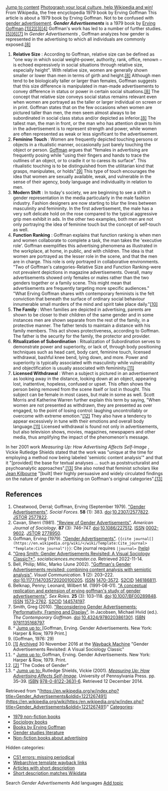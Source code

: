[Jump to content](https://en.wikipedia.org/wiki/<#bodyContent>)
[ Photograph your local culture, help Wikipedia and win! ](https://en.wikipedia.org/wiki/<https:/commons.wikimedia.org/wiki/Special:MyLanguage/Commons:Wiki_Loves_Folklore_2025>)
From Wikipedia, the free encyclopedia
1979 book by Erving Goffman
This article is about a 1979 book by Erving Goffman. Not to be confused with [gender advertisement](https://en.wikipedia.org/wiki/</wiki/Gender_advertisement> "Gender advertisement").
_**Gender Advertisements**_ is a 1979 book by [Erving Goffman](https://en.wikipedia.org/wiki/</wiki/Erving_Goffman> "Erving Goffman").[[1]](https://en.wikipedia.org/wiki/<#cite_note-1>)[[2]](https://en.wikipedia.org/wiki/<#cite_note-2>)[[3]](https://en.wikipedia.org/wiki/<#cite_note-3>)[[4]](https://en.wikipedia.org/wiki/<#cite_note-4>)
Goffman's work has led to a number of further studies.[[5]](https://en.wikipedia.org/wiki/<#cite_note-5>)[[6]](https://en.wikipedia.org/wiki/<#cite_note-6>)[[7]](https://en.wikipedia.org/wiki/<#cite_note-7>)
In _Gender Advertisements_ , Goffman analyzes how gender is represented in the advertising to which all individuals are commonly exposed.[[8]](https://en.wikipedia.org/wiki/<#cite_note-ReferenceA-8>)
  1. **Relative Size** : According to Goffman, relative size can be defined as "one way in which social weight–power, authority, rank, office, renown − is echoed expressively in social situations through relative size, especially height". With relative size, women are generally shown smaller or lower than men in terms of girth and height.[[8]](https://en.wikipedia.org/wiki/<#cite_note-ReferenceA-8>) Although men tend to be biologically taller or larger than females, Goffman suggests that this size difference is manipulated in man-made advertisements to convey difference in status or power in certain social situations.[[8]](https://en.wikipedia.org/wiki/<#cite_note-ReferenceA-8>) The concept that relative size conveys social status remains relevant even when women are portrayed as the taller or larger individual on screen or in print. Goffman states that on the few occasions when women are pictured taller than men, the men seem almost always to be subordinated in social class status and/or depicted as inferior.[[8]](https://en.wikipedia.org/wiki/<#cite_note-ReferenceA-8>) The tallest man, the man in front, or the man who has attention drawn to him in the advertisement is to represent strength and power, while women are often represented as weak or less significant to the advertisement.
  2. **Feminine Touch** : Women are frequently depicted touching persons or objects in a ritualistic manner, occasionally just barely touching the object or person. [Goffman](https://en.wikipedia.org/wiki/</wiki/Goffman> "Goffman") argues that "females in advertising are frequently posing while "using their fingers and hands to trace the outlines of an object, or to cradle it or to caress its surface". This ritualistic touching is to be distinguished from the utilitarian kind that grasps, manipulates, or holds".[[9]](https://en.wikipedia.org/wiki/<#cite_note-9>) This type of touch encourages the idea that women are sexually available, weak, and vulnerable in the sense of their agency, body language and individuality in relation to men.
  3. **Modern Shift** : In today's society, we are beginning to see a shift in gender representation in the media particularly in the male fashion industry. Fashion designers are now starting to blur the lines between masculinity and femininity. In the first advertisement, the male has a very soft delicate hold on the rose compared to the typical aggressive grip men exhibit in ads. In the other two examples, both men are not only portraying the idea of feminine touch but the concept of self-touch as well.
  4. **Function Ranking** : Goffman explains that function ranking is when men and women collaborate to complete a task, the man takes the 'executive role'. Goffman exemplifies this advertising phenomena as illustrated in the workplace, at home, in public, and with children. The idea is that women are portrayed as the lesser role in the scene, and that the men are in charge. This role is only portrayed in collaborative environments. "Two of Goffman's categories-Relative Size and Function Ranking-were not prevalent depictions in magazine advertisements. Overall, many advertisements showed only females or males rather than the two genders together or a family scene. This might mean that advertisements are frequently targeting more specific audiences." "What Erving Goffman shares with contemporary feminists is the felt conviction that beneath the surface of ordinary social behaviour innumerable small murders of the mind and spirit take place daily."[[10]](https://en.wikipedia.org/wiki/<#cite_note-10>)
  5. **The Family** : When families are depicted in advertising, parents are shown to be closer to their children of the same gender and in some instances men are shown separate from the rest of the family, in a protective manner. The father tends to maintain a distance with his family members. This act shows protectiveness, according to Goffman. The father is the security for the family, the protector and provider.
  6. **Ritualization of Subordination** : Ritualization of Subordination serves to demonstrate power and superiority, or lack of, through body positioning techniques such as head cant, body cant, feminine touch, licensed withdrawal, bashful knee bend, lying down, and more. Power and superiority is typically associated with masculinity while vulnerability and objectification is usually associated with femininity.[[11]](https://en.wikipedia.org/wiki/<#cite_note-Goffman,_Erving_1979-11>)
  7. **Licensed Withdrawal** : When a subject is pictured in an advertisement as looking away in the distance, looking down at an object, appearing lost, inattentive, hopeless, confused or upset. This often shows the person being removed from the scene itself or lost in thought. This subject can be female in most cases, but male in some as well. Scott Morris and Katherine Warren further explain this term by saying, "When women are not presented as withdrawn, they are presented as over engaged, to the point of losing control: laughing uncontrollably or overcome with extreme emotion."[[12]](https://en.wikipedia.org/wiki/<#cite_note-12>) They also have a tendency to appear excessively in tune with their emotions and overall body language.[[11]](https://en.wikipedia.org/wiki/<#cite_note-Goffman,_Erving_1979-11>) Licensed withdrawal is found not only in advertisements, but also television shows, movies, magazines, newspapers and other media, thus amplifying the impact of the phenomenon's message.


In her 2001 work _Measuring Up: How Advertising Affects Self-Image_ , Vickie Rutledge Shields stated that the work was "unique at the time for employing a method now being labeled 'semiotic content analysis'" and that it "[provided] the base for textual analyses ... such as poststructuralist and psychoanalytic approaches".[[13]](https://en.wikipedia.org/wiki/<#cite_note-VRS-13>) She also noted that feminist scholars like [Jean Kilbourne](https://en.wikipedia.org/wiki/</wiki/Jean_Kilbourne> "Jean Kilbourne") "[built] their highly persuasive and widely circulated findings on the nature of gender in advertising on Goffman's original categories".[[13]](https://en.wikipedia.org/wiki/<#cite_note-VRS-13>)
## References
  1. Cheatwood, Derral; Goffman, Erving (September 1979). ["Gender Advertisements"](https://en.wikipedia.org/wiki/<http:/www.jstor.org/stable/2577822>). _Social Forces_. **58** (1): 383. [doi](https://en.wikipedia.org/wiki/</wiki/Doi_\(identifier\)> "Doi \(identifier\)"):[10.2307/2577822](https://en.wikipedia.org/wiki/<https:/doi.org/10.2307%2F2577822>). [JSTOR](https://en.wikipedia.org/wiki/</wiki/JSTOR_\(identifier\)> "JSTOR \(identifier\)") [2577822](https://en.wikipedia.org/wiki/<https:/www.jstor.org/stable/2577822>).
  2. Cavan, Sherri (1981). ["Review of Gender Advertisements"](https://en.wikipedia.org/wiki/<https:/www.jstor.org/stable/2778950>). _American Journal of Sociology_. **87** (3): 746–747. [doi](https://en.wikipedia.org/wiki/</wiki/Doi_\(identifier\)> "Doi \(identifier\)"):[10.1086/227512](https://en.wikipedia.org/wiki/<https:/doi.org/10.1086%2F227512>). [ISSN](https://en.wikipedia.org/wiki/</wiki/ISSN_\(identifier\)> "ISSN \(identifier\)") [0002-9602](https://en.wikipedia.org/wiki/<https:/search.worldcat.org/issn/0002-9602>). [JSTOR](https://en.wikipedia.org/wiki/</wiki/JSTOR_\(identifier\)> "JSTOR \(identifier\)") [2778950](https://en.wikipedia.org/wiki/<https:/www.jstor.org/stable/2778950>).
  3. Goffman, Erving (1979). ["Gender Advertisements"](https://en.wikipedia.org/wiki/<https:/eric.ed.gov/?id=ED187633>). `{{cite journal[](https://en.wikipedia.org/wiki/</wiki/Template:Cite_journal> "Template:Cite journal")}}`: Cite journal requires `|journal=` ([help](https://en.wikipedia.org/wiki/</wiki/Help:CS1_errors#missing_periodical> "Help:CS1 errors"))
  4. ["Greg Smith: Gender Advertisements Revisited: A Visual Sociology Classic?*"](https://en.wikipedia.org/wiki/<https:/socialsciences.mcmaster.ca/EJS/vol002.001/Smith.Article.1996.html>). _socialsciences.mcmaster.ca_. Retrieved 2022-11-14.
  5. Bell, Philip; Milic, Marko (June 2002). ["Goffman's Gender Advertisements revisited: combining content analysis with semiotic analysis"](https://en.wikipedia.org/wiki/<http:/journals.sagepub.com/doi/10.1177/147035720200100205>). _Visual Communication_. **1** (2): 203–222. [doi](https://en.wikipedia.org/wiki/</wiki/Doi_\(identifier\)> "Doi \(identifier\)"):[10.1177/147035720200100205](https://en.wikipedia.org/wiki/<https:/doi.org/10.1177%2F147035720200100205>). [ISSN](https://en.wikipedia.org/wiki/</wiki/ISSN_\(identifier\)> "ISSN \(identifier\)") [1470-3572](https://en.wikipedia.org/wiki/<https:/search.worldcat.org/issn/1470-3572>). [S2CID](https://en.wikipedia.org/wiki/</wiki/S2CID_\(identifier\)> "S2CID \(identifier\)") [146186811](https://en.wikipedia.org/wiki/<https:/api.semanticscholar.org/CorpusID:146186811>).
  6. Belknap, Penny; Leonard, Wilbert M. (1991-08-01). ["A conceptual replication and extension of erving goffman's study of gender advertisements"](https://en.wikipedia.org/wiki/<https:/doi.org/10.1007/BF00289848>). _Sex Roles_. **25** (3): 103–118. [doi](https://en.wikipedia.org/wiki/</wiki/Doi_\(identifier\)> "Doi \(identifier\)"):[10.1007/BF00289848](https://en.wikipedia.org/wiki/<https:/doi.org/10.1007%2FBF00289848>). [ISSN](https://en.wikipedia.org/wiki/</wiki/ISSN_\(identifier\)> "ISSN \(identifier\)") [1573-2762](https://en.wikipedia.org/wiki/<https:/search.worldcat.org/issn/1573-2762>). [S2CID](https://en.wikipedia.org/wiki/</wiki/S2CID_\(identifier\)> "S2CID \(identifier\)") [144574197](https://en.wikipedia.org/wiki/<https:/api.semanticscholar.org/CorpusID:144574197>).
  7. Smith, Greg (2010). ["Reconsidering Gender Advertisements: Performativity, Framing and Display"](https://en.wikipedia.org/wiki/<https:/www.taylorfrancis.com/chapters/edit/10.4324/9780203861301-13/reconsidering-gender-advertisements-performativity-framing-display-greg-smith>). In Jacobsen, Michael Hviid (ed.). _The Contemporary Goffman_. [doi](https://en.wikipedia.org/wiki/</wiki/Doi_\(identifier\)> "Doi \(identifier\)"):[10.4324/9780203861301](https://en.wikipedia.org/wiki/<https:/doi.org/10.4324%2F9780203861301>). [ISBN](https://en.wikipedia.org/wiki/</wiki/ISBN_\(identifier\)> "ISBN \(identifier\)") [9781135168797](https://en.wikipedia.org/wiki/</wiki/Special:BookSources/9781135168797> "Special:BookSources/9781135168797").
  8. ^ [Jump up to: ](https://en.wikipedia.org/wiki/<#cite_ref-ReferenceA_8-0>) [Goffman, Erving. Gender Advertisements. New York: Harper & Row, 1979 Print.]
  9. (Goffman, 1976: 29)
  10. [[1]](https://en.wikipedia.org/wiki/<https:/www.sociology.org/content/vol002.001/smith.html>) [Archived](https://en.wikipedia.org/wiki/<https:/web.archive.org/web/20161130040954/https:/www.sociology.org/content/vol002.001/smith.html>) 30 November 2016 at the [Wayback Machine](https://en.wikipedia.org/wiki/</wiki/Wayback_Machine> "Wayback Machine") "Gender Advertisements Revisited: A Visual Sociology Classic"
  11. ^ [Jump up to: ](https://en.wikipedia.org/wiki/<#cite_ref-Goffman,_Erving_1979_11-0>) Goffman, Erving. Gender Advertisements. New York: Harper & Row, 1979. Print.
  12. [[2]](https://en.wikipedia.org/wiki/<http:/www.mediaed.org/discussion-guides/The-Codes-of-Gender.pdf>) "The Codes of Gender"
  13. ^ [Jump up to: ](https://en.wikipedia.org/wiki/<#cite_ref-VRS_13-0>) Rutledge Shields, Vickie (2001). [_Measuring Up: How Advertising Affects Self-Image_](https://en.wikipedia.org/wiki/<https:/books.google.com/books?id=Jpm4x1bNw7kC&q=%22Gender+Advertisements%22+Goffman&pg=PA35>). University of Pennsylvania Press. pp. 35–39. [ISBN](https://en.wikipedia.org/wiki/</wiki/ISBN_\(identifier\)> "ISBN \(identifier\)") [978-0-8122-3631-6](https://en.wikipedia.org/wiki/</wiki/Special:BookSources/978-0-8122-3631-6> "Special:BookSources/978-0-8122-3631-6"). Retrieved 12 December 2014.


Retrieved from "[https://en.wikipedia.org/w/index.php?title=Gender_Advertisements&oldid=1221267491](https://en.wikipedia.org/wiki/<https:/en.wikipedia.org/w/index.php?title=Gender_Advertisements&oldid=1221267491>)"
[Categories](https://en.wikipedia.org/wiki/</wiki/Help:Category> "Help:Category"): 
  * [1979 non-fiction books](https://en.wikipedia.org/wiki/</wiki/Category:1979_non-fiction_books> "Category:1979 non-fiction books")
  * [Sociology books](https://en.wikipedia.org/wiki/</wiki/Category:Sociology_books> "Category:Sociology books")
  * [Books by Erving Goffman](https://en.wikipedia.org/wiki/</wiki/Category:Books_by_Erving_Goffman> "Category:Books by Erving Goffman")
  * [Gender studies literature](https://en.wikipedia.org/wiki/</wiki/Category:Gender_studies_literature> "Category:Gender studies literature")
  * [Non-fiction books about advertising](https://en.wikipedia.org/wiki/</wiki/Category:Non-fiction_books_about_advertising> "Category:Non-fiction books about advertising")


Hidden categories: 
  * [CS1 errors: missing periodical](https://en.wikipedia.org/wiki/</wiki/Category:CS1_errors:_missing_periodical> "Category:CS1 errors: missing periodical")
  * [Webarchive template wayback links](https://en.wikipedia.org/wiki/</wiki/Category:Webarchive_template_wayback_links> "Category:Webarchive template wayback links")
  * [Articles with short description](https://en.wikipedia.org/wiki/</wiki/Category:Articles_with_short_description> "Category:Articles with short description")
  * [Short description matches Wikidata](https://en.wikipedia.org/wiki/</wiki/Category:Short_description_matches_Wikidata> "Category:Short description matches Wikidata")


Search
_Gender Advertisements_
Add languages [ Add topic ](https://en.wikipedia.org/wiki/<#>)
